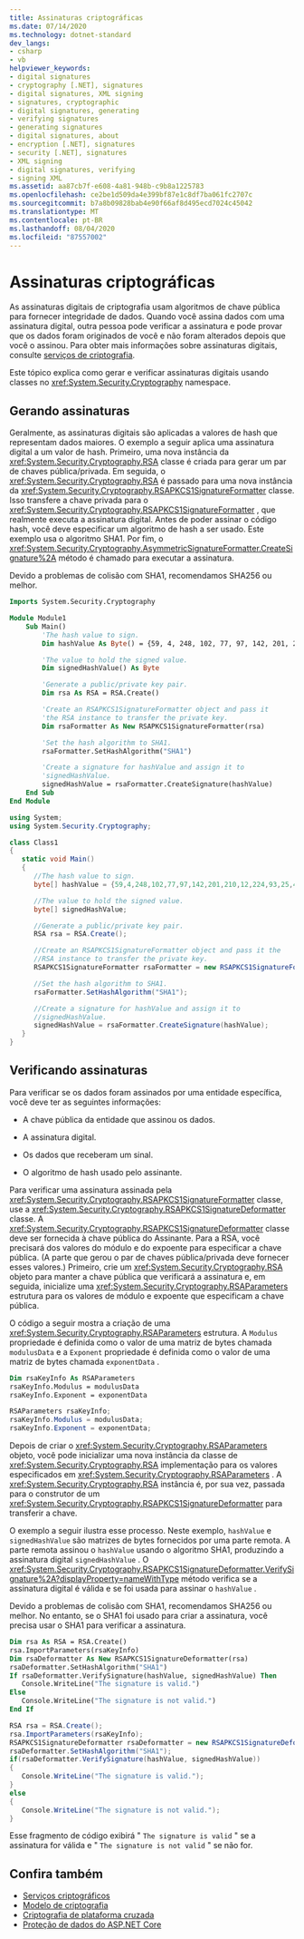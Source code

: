 ```yaml
---
title: Assinaturas criptográficas
ms.date: 07/14/2020
ms.technology: dotnet-standard
dev_langs:
- csharp
- vb
helpviewer_keywords:
- digital signatures
- cryptography [.NET], signatures
- digital signatures, XML signing
- signatures, cryptographic
- digital signatures, generating
- verifying signatures
- generating signatures
- digital signatures, about
- encryption [.NET], signatures
- security [.NET], signatures
- XML signing
- digital signatures, verifying
- signing XML
ms.assetid: aa87cb7f-e608-4a81-948b-c9b8a1225783
ms.openlocfilehash: ce2be1d509da4e399bf87e1c8df7ba061fc2707c
ms.sourcegitcommit: b7a8b09828bab4e90f66af8d495ecd7024c45042
ms.translationtype: MT
ms.contentlocale: pt-BR
ms.lasthandoff: 08/04/2020
ms.locfileid: "87557002"
---
```

# <a name="cryptographic-signatures"></a>Assinaturas criptográficas

As assinaturas digitais de criptografia usam algoritmos de chave pública para fornecer integridade de dados. Quando você assina dados com uma assinatura digital, outra pessoa pode verificar a assinatura e pode provar que os dados foram originados de você e não foram alterados depois que você o assinou. Para obter mais informações sobre assinaturas digitais, consulte [serviços de criptografia](cryptographic-services.md).

Este tópico explica como gerar e verificar assinaturas digitais usando classes no <xref:System.Security.Cryptography> namespace.

## <a name="generating-signatures"></a>Gerando assinaturas

Geralmente, as assinaturas digitais são aplicadas a valores de hash que representam dados maiores. O exemplo a seguir aplica uma assinatura digital a um valor de hash. Primeiro, uma nova instância da <xref:System.Security.Cryptography.RSA> classe é criada para gerar um par de chaves pública/privada. Em seguida, o <xref:System.Security.Cryptography.RSA> é passado para uma nova instância da <xref:System.Security.Cryptography.RSAPKCS1SignatureFormatter> classe. Isso transfere a chave privada para o <xref:System.Security.Cryptography.RSAPKCS1SignatureFormatter> , que realmente executa a assinatura digital. Antes de poder assinar o código hash, você deve especificar um algoritmo de hash a ser usado. Este exemplo usa o algoritmo SHA1. Por fim, o <xref:System.Security.Cryptography.AsymmetricSignatureFormatter.CreateSignature%2A> método é chamado para executar a assinatura.

Devido a problemas de colisão com SHA1, recomendamos SHA256 ou melhor.

```vb
Imports System.Security.Cryptography

Module Module1
    Sub Main()
        'The hash value to sign.
        Dim hashValue As Byte() = {59, 4, 248, 102, 77, 97, 142, 201, 210, 12, 224, 93, 25, 41, 100, 197, 213, 134, 130, 135}

        'The value to hold the signed value.
        Dim signedHashValue() As Byte

        'Generate a public/private key pair.
        Dim rsa As RSA = RSA.Create()

        'Create an RSAPKCS1SignatureFormatter object and pass it
        'the RSA instance to transfer the private key.
        Dim rsaFormatter As New RSAPKCS1SignatureFormatter(rsa)

        'Set the hash algorithm to SHA1.
        rsaFormatter.SetHashAlgorithm("SHA1")

        'Create a signature for hashValue and assign it to
        'signedHashValue.
        signedHashValue = rsaFormatter.CreateSignature(hashValue)
    End Sub
End Module
```

```csharp
using System;
using System.Security.Cryptography;

class Class1
{
   static void Main()
   {
      //The hash value to sign.
      byte[] hashValue = {59,4,248,102,77,97,142,201,210,12,224,93,25,41,100,197,213,134,130,135};

      //The value to hold the signed value.
      byte[] signedHashValue;

      //Generate a public/private key pair.
      RSA rsa = RSA.Create();

      //Create an RSAPKCS1SignatureFormatter object and pass it the
      //RSA instance to transfer the private key.
      RSAPKCS1SignatureFormatter rsaFormatter = new RSAPKCS1SignatureFormatter(rsa);

      //Set the hash algorithm to SHA1.
      rsaFormatter.SetHashAlgorithm("SHA1");

      //Create a signature for hashValue and assign it to
      //signedHashValue.
      signedHashValue = rsaFormatter.CreateSignature(hashValue);
   }
}
```

## <a name="verifying-signatures"></a>Verificando assinaturas

Para verificar se os dados foram assinados por uma entidade específica, você deve ter as seguintes informações:

- A chave pública da entidade que assinou os dados.

- A assinatura digital.

- Os dados que receberam um sinal.

- O algoritmo de hash usado pelo assinante.

Para verificar uma assinatura assinada pela <xref:System.Security.Cryptography.RSAPKCS1SignatureFormatter> classe, use a <xref:System.Security.Cryptography.RSAPKCS1SignatureDeformatter> classe. A <xref:System.Security.Cryptography.RSAPKCS1SignatureDeformatter> classe deve ser fornecida à chave pública do Assinante. Para a RSA, você precisará dos valores do módulo e do expoente para especificar a chave pública. (A parte que gerou o par de chaves pública/privada deve fornecer esses valores.) Primeiro, crie um <xref:System.Security.Cryptography.RSA> objeto para manter a chave pública que verificará a assinatura e, em seguida, inicialize uma <xref:System.Security.Cryptography.RSAParameters> estrutura para os valores de módulo e expoente que especificam a chave pública.

O código a seguir mostra a criação de uma <xref:System.Security.Cryptography.RSAParameters> estrutura. A `Modulus` propriedade é definida como o valor de uma matriz de bytes chamada `modulusData` e a `Exponent` propriedade é definida como o valor de uma matriz de bytes chamada `exponentData` .

```vb
Dim rsaKeyInfo As RSAParameters
rsaKeyInfo.Modulus = modulusData
rsaKeyInfo.Exponent = exponentData
```

```csharp
RSAParameters rsaKeyInfo;
rsaKeyInfo.Modulus = modulusData;
rsaKeyInfo.Exponent = exponentData;
```

Depois de criar o <xref:System.Security.Cryptography.RSAParameters> objeto, você pode inicializar uma nova instância da classe de <xref:System.Security.Cryptography.RSA> implementação para os valores especificados em <xref:System.Security.Cryptography.RSAParameters> . A <xref:System.Security.Cryptography.RSA> instância é, por sua vez, passada para o construtor de um <xref:System.Security.Cryptography.RSAPKCS1SignatureDeformatter> para transferir a chave.

O exemplo a seguir ilustra esse processo. Neste exemplo, `hashValue` e `signedHashValue` são matrizes de bytes fornecidos por uma parte remota. A parte remota assinou o `hashValue` usando o algoritmo SHA1, produzindo a assinatura digital `signedHashValue` . O <xref:System.Security.Cryptography.RSAPKCS1SignatureDeformatter.VerifySignature%2A?displayProperty=nameWithType> método verifica se a assinatura digital é válida e se foi usada para assinar o `hashValue` .

Devido a problemas de colisão com SHA1, recomendamos SHA256 ou melhor.  No entanto, se o SHA1 foi usado para criar a assinatura, você precisa usar o SHA1 para verificar a assinatura.

```vb
Dim rsa As RSA = RSA.Create()
rsa.ImportParameters(rsaKeyInfo)
Dim rsaDeformatter As New RSAPKCS1SignatureDeformatter(rsa)
rsaDeformatter.SetHashAlgorithm("SHA1")
If rsaDeformatter.VerifySignature(hashValue, signedHashValue) Then
   Console.WriteLine("The signature is valid.")
Else
   Console.WriteLine("The signature is not valid.")
End If
```

```csharp
RSA rsa = RSA.Create();
rsa.ImportParameters(rsaKeyInfo);
RSAPKCS1SignatureDeformatter rsaDeformatter = new RSAPKCS1SignatureDeformatter(rsa);
rsaDeformatter.SetHashAlgorithm("SHA1");
if(rsaDeformatter.VerifySignature(hashValue, signedHashValue))
{
   Console.WriteLine("The signature is valid.");
}
else
{
   Console.WriteLine("The signature is not valid.");
}
```

Esse fragmento de código exibirá " `The signature is valid` " se a assinatura for válida e " `The signature is not valid` " se não for.

## <a name="see-also"></a>Confira também

- [Serviços criptográficos](cryptographic-services.md)
- [Modelo de criptografia](cryptography-model.md)
- [Criptografia de plataforma cruzada](cross-platform-cryptography.md)
- [Proteção de dados do ASP.NET Core](/aspnet/core/security/data-protection/introduction)
